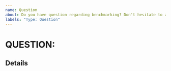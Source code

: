 ```yaml
---
name: Question
about: Do you have question regarding benchmarking? Don't hesitate to ask.
labels: "Type: Question"
---
```

# QUESTION: <!-- fill the title of question -->

## Details

<!-- fill this out -->

<!--
For questions and other non-bugs, you could use http://groups.google.com/group/pmem
You could also chat with members of the PMDK/benchmarking team real-time on the #pmem IRC channel on OFTC
-->
